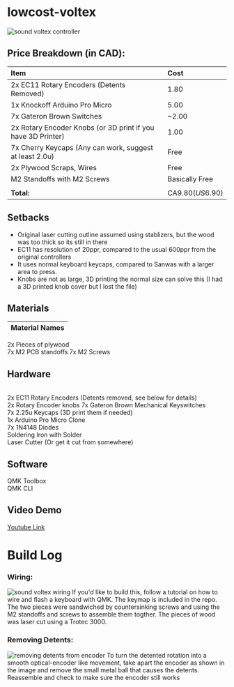# lowcost-voltex
![sound voltex controller](https://i.imgur.com/nk6UyFn.jpg)

## Price Breakdown (in CAD):  
| Item | Cost |
| :--------------- | :---------------- |
| 2x EC11 Rotary Encoders (Detents Removed)  | 1.80  |
| 1x Knockoff Arduino Pro Micro  | 5.00 |
| 7x Gateron Brown Switches | ~2.00 |
| 2x Rotary Encoder Knobs (or 3D print if you have 3D Printer)  | 1.00 |
| 7x Cherry Keycaps (Any can work, suggest at least 2.0u)  | Free |
| 2x Plywood Scraps, Wires | Free |
| M2 Standoffs with M2 Screws | Basically Free | 
||
| **Total:** | CA$9.80 (US$6.90) |

## Setbacks
* Original laser cutting outline assumed using stablizers, but the wood was too thick so its still in there   
* EC11 has resolution of 20ppr, compared to the usual 600ppr from the original controllers  
* It uses normal keyboard keycaps, compared to Sanwas with a larger area to press.  
* Knobs are not as large, 3D printing the normal size can solve this (I had a 3D printed knob cover but I lost the file)  

## Materials
| Material Names |
| :--------------- |
2x Pieces of plywood  
7x M2 PCB standoffs
7x M2 Screws

## Hardware
||
| :--------------- |
2x EC11 Rotary Encoders (Detents removed, see below for details)  
2x Rotary Encoder knobs
7x Gateron Brown Mechanical Keyswitches  
7x 2.25u Keycaps (3D print them if needed)  
1x Arduino Pro Micro Clone  
7x 1N4148 Diodes  
Soldering Iron with Solder    
Laser Cutter (Or get it cut from somewhere)

## Software
QMK Toolbox  
QMK CLI

## Video Demo
[Youtube Link](https://youtu.be/W8n6pbJeWsM)

# Build Log
### Wiring:
![sound voltex wiring](https://cdn.discordapp.com/attachments/482050809463439391/705934792167784518/IMG_20200501_063012.jpg)
If you'd like to build this, follow a tutorial on how to wire and flash a keyboard with QMK. The keymap is included in the repo.  
The two pieces were sandwiched by countersinking screws and using the M2 standoffs and screws to assemble them togther. The pieces of wood was laser cut using a Trotec 3000. 

### Removing Detents: 
![removing detents from encoder](https://cdn.discordapp.com/attachments/482050809463439391/705935024838541353/IMG_20200402_183047.jpg)
To turn the detented rotation into a smooth optical-encoder like movement, take apart the encoder as shown in the image and remove the small metal ball that causes the detents. Reassemble and check to make sure the encoder still works
